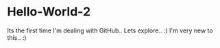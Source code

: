 # Hello-World-2
Its the first time I'm dealing with GitHub.. Lets explore.. :)
I'm very new to this.. :)
